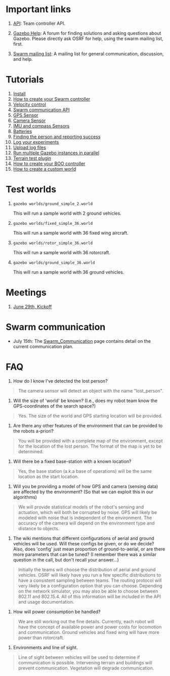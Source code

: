 # Important links

1. [API](https://s3.amazonaws.com/osrf-distributions/swarm/api/0.1.0/index.html): Team controller API.

1. [Gazebo Help](http://answers.gazebosim.org): A forum for finding solutions and asking questions about 
Gazebo. Please directly ask OSRF for help, using the swarm mailing list, first. 

1. [Swarm mailing list](https://groups.google.com/a/osrfoundation.org/forum/#!forum/swarm): A mailing list for general communication, discussion, and help.

# Tutorials

1. [Install](https://bitbucket.org/osrf/swarm/wiki/Install.md)
1. [How to create your Swarm controller](https://bitbucket.org/osrf/swarm/wiki/Tutorial_1-How_to_create_your_Swarm_controller)
1. [Velocity control](https://bitbucket.org/osrf/swarm/wiki/Tutorial_2-Velocity_Control)
1. [Swarm communication API](https://bitbucket.org/osrf/swarm/wiki/Tutorial_3-Swarm_communication_API)
1. [GPS Sensor](https://bitbucket.org/osrf/swarm/wiki/Tutorial_4-GPS_sensor)
1. [Camera Sensor](https://bitbucket.org/osrf/swarm/wiki/Tutorial_5-Camera_sensor)
1. [IMU and compass Sensors](https://bitbucket.org/osrf/swarm/wiki/Tutorial_6-IMU_bearing_sensor)
1. [Batteries](https://bitbucket.org/osrf/swarm/wiki/Tutorial-batteries)
1. [Finding the person and reporting success](https://bitbucket.org/osrf/swarm/wiki/Tutorial_7-Find_person)
1. [Log your experiments](https://bitbucket.org/osrf/swarm/wiki/Tutorial_9-Logging)
1. [Upload log files](https://bitbucket.org/osrf/swarm/wiki/Tutorial_8-Upload_log_files)
1. [Run multiple Gazebo instances in parallel](https://bitbucket.org/osrf/swarm/wiki/Tutorial_10-Multiple_gazebo_instances)
1. [Terrain test plugin](https://bitbucket.org/osrf/swarm/wiki/Tutorial_11-Terrain_test_plugin)
1. [How to create your BOO controller](https://bitbucket.org/osrf/swarm/wiki/Tutorial_12-How_to_create_your_BOO_controller)
1. [How to create a custom world](https://bitbucket.org/osrf/swarm/wiki/Tutorial_13-Create_custom_world)

# Test worlds

1. `gazebo worlds/ground_simple_2.world`

    This will run a sample world with 2 ground vehicles.

1. `gazebo worlds/fixed_simple_36.world`

    This will run a sample world with 36 fixed wing aircraft.

1. `gazebo worlds/rotor_simple_36.world`

    This will run a sample world with 36 rotorcraft.

1. `gazebo worlds/ground_simple_36.world`

    This will run a sample world with 36 ground vehicles.

# Meetings

1. [June 29th, Kickoff](https://bitbucket.org/osrf/swarm/wiki/Kickoff_meeting)

# Swarm communication

* July 15th: The [Swarm_Communication](https://bitbucket.org/osrf/swarm/wiki/Swarm_Communication) page contains detail on the current communication plan.

# FAQ

1. How do I know I've detected the lost person?
> The camera sensor will detect an object with the name "lost_person".

1. Will the size of 'world' be known? (I.e., does my robot team know the GPS-coordinates of the search space?)
> Yes. The size of the world and GPS starting location will be provided.

1. Are there any other features of the environment that can be provided to the robots a-priori?
> You will be provided with a complete map of the environment, except for the location of the lost person. The format of the map is yet to be determined.

1. Will there be a fixed base-station with a known location?
> Yes, the base station (a.k.a base of operations) will be the same location as the start location.

1. Will you be providing a model of how GPS and camera (sensing data) are affected by the environment? (So that we can exploit this in our algorithms)
> We will provide statistical models of the robot's sensing and actuation, which will both be corrupted by noise. GPS will likely be modeled with noise that is independent of the environment. The accuracy of the camera will depend on the environment type and distance to objects.

1. The wiki mentions that different configurations of aerial and ground vehicles will be used. Will these configs be given, or do we decide? Also, does 'config' just mean proportion of ground-to-aerial, or are there more parameters that can be tuned? (I remember there was a similar question in the call, but don't recall your answer...)
> Initially the teams will choose the distribution of aerial and ground vehicles. OSRF will likely have you run a few specific distributions to have a consistent sampling between teams. The routing protocol will very likely be a configuration option that you can choose. Depending on the network simulator, you may also be able to choose between 802.11 and 802.15.4. All of this information will be included in the API and usage documentation.

1. How will power consumption be handled?
> We are still working out the fine details. Currently, each robot will have the concept of available power and power costs for locomotion and communication. Ground vehicles and fixed wing will have more power than rotorcraft.

1. Environments and line of sight.
> Line of sight between vehicles will be used to determine if communication is possible. Intervening terrain and buildings will prevent communication. Vegetation will degrade communication. 
